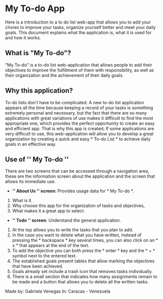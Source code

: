 # My To-do App
Here is a introduction to a to do list web-app that allows you to add your chores to improve your tasks, organize yourself better and meet your daily goals. This document explains what the application is, what it is used for and how it works.


## What is "My To-do"?
"My To-do" is a to-do list web-application that allows people to add their objectives to improve the fulfillment of them with responsibility, as well as their organization and the achievement of their daily goals.

## Why this application?
To-do lists don't have to be complicated. A new to-do list application appears all the time because keeping a record of your tasks is something extremely personal and necessary, but the fact that there are so many applications with great variations of use makes it difficult to find the most appropriate one, which provides the perfect opportunity to create an easy and efficient app. That is why this app is created; If some applications are very difficult to use, this web-application will allow you to develop a great organization by creating a quick and easy * To-do List * to achieve daily goals in an effective way.

## Use of '' My To-do ''
There are two screens that can be accessed through a navigation area, these are the information screen about the application and the screen that allows its immediate use.

 - **'' About Us '' screen:**
Provides usage data for * My To-do *.
1. What is it.
2. Why choose this app for the organization of tasks and objectives,
3. What makes it a great app to select.

 - **'' Todo '' screen**:
 Understand the general application.
1. At the top allows you to write the tasks that you plan to add.
2. In the case you want to delete what you have written, instead of pressing the * backspace * key several times, you can also click on an * x * that appears at the end of the text.
3. To add the objective you can both press the * enter * key and the * + * symbol next to the entered text.
4. The established goals present tables that allow marking the objectives that have been achieved.
5. Goals already set include a trash icon that removes tasks individually.
6. There is a small section that indicates how many assignments remain to be made and a button that allows you to delete all the written tasks.



Made by: Gabriela Venegas
In: Caracas - Venezuela
